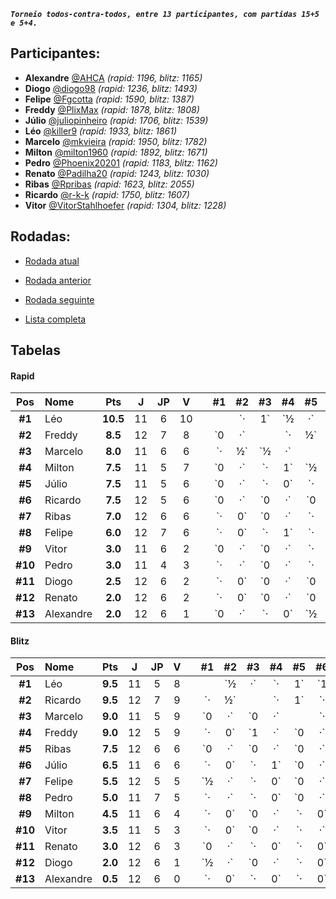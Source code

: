 ***`Torneio todos-contra-todos, entre 13 participantes, com partidas 15+5 e 5+4.`***

## Participantes:

* **Alexandre** [@AHCA](https://www.lichess.org/@/AHCA) *(rapid: 1196, blitz: 1165)*
* **Diogo** [@diogo98](https://www.lichess.org/@/diogo98) *(rapid: 1236, blitz: 1493)*
* **Felipe** [@Fgcotta](https://www.lichess.org/@/Fgcotta) *(rapid: 1590, blitz: 1387)*
* **Freddy** [@PlixMax](https://www.lichess.org/@/PlixMax) *(rapid: 1878, blitz: 1808)*
* **Júlio** [@juliopinheiro](https://www.lichess.org/@/juliopinheiro) *(rapid: 1706, blitz: 1539)*
* **Léo** [@killer9](https://www.lichess.org/@/killer9) *(rapid: 1933, blitz: 1861)*
* **Marcelo** [@mkvieira](https://www.lichess.org/@/mkvieira) *(rapid: 1950, blitz: 1782)*
* **Milton** [@milton1960](https://www.lichess.org/@/milton1960) *(rapid: 1892, blitz: 1671)*
* **Pedro** [@Phoenix20201](https://www.lichess.org/@/Phoenix20201) *(rapid: 1183, blitz: 1162)*
* **Renato** [@Padilha20](https://www.lichess.org/@/Padilha20) *(rapid: 1243, blitz: 1030)*
* **Ribas** [@Rpribas](https://www.lichess.org/@/Rpribas) *(rapid: 1623, blitz: 2055)*
* **Ricardo** [@r-k-k](https://www.lichess.org/@/r-k-k) *(rapid: 1750, blitz: 1607)*
* **Vitor** [@VitorStahlhoefer](https://www.lichess.org/@/VitorStahlhoefer) *(rapid: 1304, blitz: 1228)*

## Rodadas:

* [Rodada atual](https://grupo-de-xadrez.github.io/rodadas/13)

* [Rodada anterior](https://grupo-de-xadrez.github.io/rodadas/12)

* [Rodada seguinte](https://grupo-de-xadrez.github.io/rodadas/14)

* [Lista completa](https://grupo-de-xadrez.github.io/rodadas)

## Tabelas

#### Rapid

| Pos | Nome | Pts | J | JP | V | | \#1 | \#2 | \#3 | \#4 | \#5 | \#6 | \#7 | \#8 | \#9 | \#10 | \#11 | \#12 | \#13 |
| :---: | :--- | :---: | :---: | :---: | :---: | :---: | :---: | :---: | :---: | :---: | :---: | :---: | :---: | :---: | :---: | :---: | :---: | :---: | :---: |
| **\#1** | Léo | **10.5** | 11 | 6 | 10 | |  | `·|1` | `½|·` | `·|1` | `·|1` | `·|1` | `1|·` | `1|·` | `·|1` | `·|·` | `1|·` | `1|·` | `·|1` |
| **\#2** | Freddy | **8.5** | 12 | 7 | 8 | | `0|·` |  | `·|½` | `0|·` | `1|·` | `·|1` | `·|1` | `0|·` | `·|1` | `·|1` | `·|1` | `·|1` | `1|·` |
| **\#3** | Marcelo | **8.0** | 11 | 6 | 6 | | `·|½` | `½|·` |  | `·|½` | `0|·` | `·|1` | `1|·` | `1|·` | `·|·` | `1|·` | `·|1` | `·|1` | `·|½` |
| **\#4** | Milton | **7.5** | 11 | 5 | 7 | | `0|·` | `·|1` | `½|·` |  | `·|·` | `·|0` | `·|1` | `0|·` | `1|·` | `·|1` | `1|·` | `1|·` | `·|1` |
| **\#5** | Júlio | **7.5** | 11 | 5 | 6 | | `0|·` | `·|0` | `·|1` | `·|·` |  | `½|·` | `½|·` | `·|1` | `·|½` | `1|·` | `·|1` | `1|·` | `1|·` |
| **\#6** | Ricardo | **7.5** | 12 | 5 | 6 | | `0|·` | `0|·` | `0|·` | `1|·` | `·|½` |  | `½|·` | `·|1` | `½|·` | `·|1` | `1|·` | `·|1` | `·|1` |
| **\#7** | Ribas | **7.0** | 12 | 6 | 6 | | `·|0` | `0|·` | `·|0` | `0|·` | `·|½` | `·|½` |  | `·|1` | `1|·` | `1|·` | `1|·` | `1|·` | `·|1` |
| **\#8** | Felipe | **6.0** | 12 | 7 | 6 | | `·|0` | `·|1` | `·|0` | `·|1` | `0|·` | `0|·` | `0|·` |  | `1|·` | `·|0` | `·|1` | `·|1` | `1|·` |
| **\#9** | Vitor | **3.0** | 11 | 6 | 2 | | `0|·` | `0|·` | `·|·` | `·|0` | `½|·` | `·|½` | `·|0` | `·|0` |  | `·|1` | `·|0` | `0|·` | `1|·` |
| **\#10** | Pedro | **3.0** | 11 | 4 | 3 | | `·|·` | `0|·` | `·|0` | `0|·` | `·|0` | `0|·` | `·|0` | `1|·` | `0|·` |  | `·|1` | `1|·` | `0|·` |
| **\#11** | Diogo | **2.5** | 12 | 6 | 2 | | `·|0` | `0|·` | `0|·` | `·|0` | `0|·` | `·|0` | `·|0` | `0|·` | `1|·` | `0|·` |  | `·|1` | `·|½` |
| **\#12** | Renato | **2.0** | 12 | 6 | 2 | | `·|0` | `0|·` | `0|·` | `·|0` | `·|0` | `0|·` | `·|0` | `0|·` | `·|1` | `·|0` | `0|·` |  | `1|·` |
| **\#13** | Alexandre | **2.0** | 12 | 6 | 1 | | `0|·` | `·|0` | `½|·` | `0|·` | `·|0` | `0|·` | `0|·` | `·|0` | `·|0` | `·|1` | `½|·` | `·|0` |  |

#### Blitz

| Pos | Nome | Pts | J | JP | V | | \#1 | \#2 | \#3 | \#4 | \#5 | \#6 | \#7 | \#8 | \#9 | \#10 | \#11 | \#12 | \#13 |
| :---: | :--- | :---: | :---: | :---: | :---: | :---: | :---: | :---: | :---: | :---: | :---: | :---: | :---: | :---: | :---: | :---: | :---: | :---: | :---: |
| **\#1** | Léo | **9.5** | 11 | 5 | 8 | |  | `½|·` | `·|1` | `1|·` | `·|1` | `1|·` | `·|½` | `·|·` | `1|·` | `1|·` | `·|1` | `·|½` | `1|·` |
| **\#2** | Ricardo | **9.5** | 12 | 7 | 9 | | `·|½` |  | `·|1` | `·|0` | `·|1` | `0|·` | `1|·` | `1|·` | `·|1` | `·|1` | `1|·` | `·|1` | `1|·` |
| **\#3** | Marcelo | **9.0** | 11 | 5 | 9 | | `0|·` | `0|·` |  | `·|1` | `·|1` | `·|1` | `·|1` | `·|1` | `1|·` | `·|·` | `1|·` | `1|·` | `1|·` |
| **\#4** | Freddy | **9.0** | 12 | 5 | 9 | | `·|0` | `1|·` | `0|·` |  | `0|·` | `·|1` | `·|1` | `1|·` | `·|1` | `1|·` | `1|·` | `1|·` | `·|1` |
| **\#5** | Ribas | **7.5** | 12 | 6 | 6 | | `0|·` | `0|·` | `0|·` | `·|1` |  | `½|·` | `1|·` | `·|1` | `·|½` | `·|½` | `·|1` | `·|1` | `1|·` |
| **\#6** | Júlio | **6.5** | 11 | 6 | 6 | | `·|0` | `·|1` | `0|·` | `0|·` | `·|½` |  | `1|·` | `·|0` | `·|·` | `1|·` | `·|1` | `1|·` | `·|1` |
| **\#7** | Felipe | **5.5** | 12 | 5 | 5 | | `½|·` | `·|0` | `0|·` | `0|·` | `·|0` | `·|0` |  | `1|·` | `0|·` | `·|1` | `1|·` | `1|·` | `·|1` |
| **\#8** | Pedro | **5.0** | 11 | 7 | 5 | | `·|·` | `·|0` | `0|·` | `·|0` | `0|·` | `1|·` | `·|0` |  | `·|0` | `·|1` | `·|1` | `1|·` | `·|1` |
| **\#9** | Milton | **4.5** | 11 | 6 | 4 | | `·|0` | `0|·` | `·|0` | `0|·` | `½|·` | `·|·` | `·|1` | `1|·` |  | `·|1` | `·|0` | `·|0` | `1|·` |
| **\#10** | Vitor | **3.5** | 11 | 5 | 3 | | `·|0` | `0|·` | `·|·` | `·|0` | `½|·` | `·|0` | `0|·` | `0|·` | `0|·` |  | `·|1` | `1|·` | `·|1` |
| **\#11** | Renato | **3.0** | 12 | 6 | 3 | | `0|·` | `·|0` | `·|0` | `·|0` | `0|·` | `0|·` | `·|0` | `0|·` | `1|·` | `0|·` |  | `·|1` | `·|1` |
| **\#12** | Diogo | **2.0** | 12 | 6 | 1 | | `½|·` | `0|·` | `·|0` | `·|0` | `0|·` | `·|0` | `·|0` | `·|0` | `1|·` | `·|0` | `0|·` |  | `½|·` |
| **\#13** | Alexandre | **0.5** | 12 | 6 | 0 | | `·|0` | `·|0` | `·|0` | `0|·` | `·|0` | `0|·` | `0|·` | `0|·` | `·|0` | `0|·` | `0|·` | `·|½` |  |

